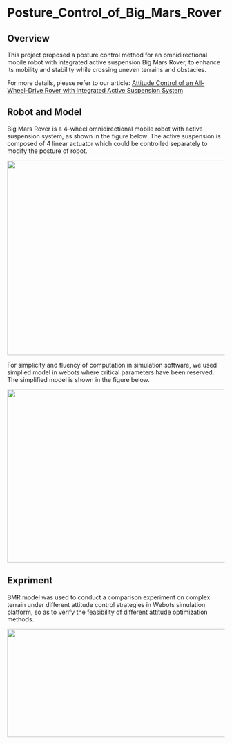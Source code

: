# Posture_Control_of_Big_Mars_Rover

## Overview
This project proposed a posture control method for an omnidirectional mobile robot with integrated active suspension Big Mars Rover, to enhance its mobility and stability while crossing uneven terrains and obstacles.

For more details, please refer to our article: [Attitude Control of an All-Wheel-Drive Rover with Integrated Active Suspension System](https://ieeexplore.ieee.org/document/10106596)

## Robot and Model
Big Mars Rover is a 4-wheel omnidirectional mobile robot with active suspension system, as shown in the figure below. The active suspension is composed of 4 linear actuator which could be controlled separately to modify the posture of robot. 

<p align="center">
  <img src="https://github.com/Lynx1129/Posture_Control_of_Big_Mars_Rover/blob/main/Images/Rover%E5%AE%9E%E8%BD%A6.png" width="600" height="450">
</p>

For simplicity and fluency of computation in simulation software, we used simplied model in webots where critical parameters have been reserved. The simplified model is shown in the figure below. 

<p align="center">
  <img src="https://github.com/Lynx1129/Posture_Control_of_Big_Mars_Rover/blob/main/Images/Rover_Sensor.png" width="600" height="400">
</p>

## Expriment
BMR model was used to conduct a comparison experiment on complex terrain under different attitude control strategies in Webots simulation platform, so as to verify the feasibility of different attitude optimization methods.  

<p align="center">
  <img src="https://github.com/Lynx1129/Posture_Control_of_Big_Mars_Rover/blob/main/Images/Rover%E8%BF%87%E5%B4%8E%E5%B2%96%E8%B7%AF%E9%9D%A2.png" width="600" height="250">
</p>


